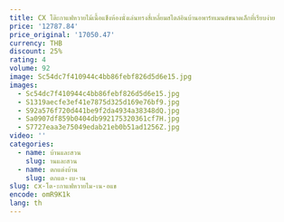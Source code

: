 ```yaml
---
title: CX โต๊ะกาแฟหวายไม้เนื้อแข็งห้องนั่งเล่นทรงสี่เหลี่ยมสไตล์อินบ้านอพาร์ทเมนต์ขนาดเล็กที่เรียบง่าย
price: '12787.84'
price_original: '17050.47'
currency: THB
discount: 25%
rating: 4
volume: 92
image: Sc54dc7f410944c4bb86febf826d5d6e15.jpg
images:
  - Sc54dc7f410944c4bb86febf826d5d6e15.jpg
  - S1319aecfe3ef41e7875d325d169e76bf9.jpg
  - S92a576f720d441be9f2da4934a38348dQ.jpg
  - Sa0907df859b0404db992175320361cf7H.jpg
  - S7727eaa3e75049edab21eb0b51ad1256Z.jpg
video: ''
categories:
  - name: บ้านและสวน
    slug: านและสวน
  - name: ตกแต่งบ้าน
    slug: ตกแต-งบ-าน
slug: cx-โต-ะกาแฟหวายไม-เน-อแข
encode: omR9K1k
lang: th
---
```

  
